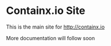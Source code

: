 # Containx.io Site

This is the main site for http://containx.io

More documentation will follow soon
